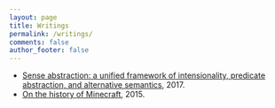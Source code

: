 ```yaml
---
layout: page
title: Writings
permalink: /writings/
comments: false
author_footer: false
---
```


* [Sense abstraction: a unified framework of intensionality, predicate abstraction, and alternative semantics](https://ling.auf.net/lingbuzz/003487), 2017.
* [On the history of Minecraft](http://www.packerintersections.com/the-history-of-minecraft-how-a-swedish-indie-game-came-to-dominate-the-world.html), 2015.
